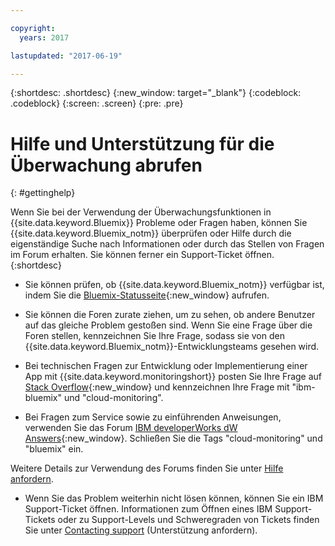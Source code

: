 ```yaml
---

copyright:
  years: 2017

lastupdated: "2017-06-19"

---
```



{:shortdesc: .shortdesc}
{:new_window: target="_blank"}
{:codeblock: .codeblock}
{:screen: .screen}
{:pre: .pre}


# Hilfe und Unterstützung für die Überwachung abrufen
{: #gettinghelp}

Wenn Sie bei der Verwendung der Überwachungsfunktionen in {{site.data.keyword.Bluemix}} Probleme oder Fragen haben, können Sie {{site.data.keyword.Bluemix_notm}} überprüfen oder Hilfe durch die eigenständige Suche nach Informationen oder durch das Stellen von Fragen im Forum erhalten. Sie können ferner ein Support-Ticket öffnen.
{:shortdesc}

* Sie können prüfen, ob {{site.data.keyword.Bluemix_notm}} verfügbar ist, indem Sie die [Bluemix-Statusseite](https://developer.ibm.com/bluemix/support/#status){:new_window} aufrufen.

* Sie können die Foren zurate ziehen, um zu sehen, ob andere Benutzer auf das gleiche Problem gestoßen sind. Wenn Sie eine Frage über die Foren stellen, kennzeichnen Sie Ihre Frage, sodass sie von den {{site.data.keyword.Bluemix_notm}}-Entwicklungsteams gesehen wird.
<!--Insert the appropriate Stack Overflow tag for your service for <service_keyword> in URL and text below:  -->
  * Bei technischen Fragen zur Entwicklung oder Implementierung einer App mit {{site.data.keyword.monitoringshort}} posten Sie Ihre Frage auf [Stack Overflow](http://stackoverflow.com/search?q=cloud-monitoring+ibm-bluemix){:new_window} und kennzeichnen Ihre Frage mit "ibm-bluemix" und "cloud-monitoring".
<!--Insert the appropriate dW Answers tag for your service for <service_keyword> in URL below:  -->
  * Bei Fragen zum Service sowie zu einführenden Anweisungen, verwenden Sie das Forum [IBM developerWorks dW Answers](https://developer.ibm.com/answers/topics/cloud-monitoring/?smartspace=bluemix){:new_window}. Schließen Sie die Tags "cloud-monitoring" und "bluemix" ein.

Weitere Details zur Verwendung des Forums finden Sie unter [Hilfe anfordern](https://www.{DomainName}/docs/support/index.html#getting-help).

* Wenn Sie das Problem weiterhin nicht lösen können, können Sie ein IBM Support-Ticket öffnen. Informationen zum Öffnen eines IBM Support-Tickets oder zu Support-Levels und Schweregraden von Tickets finden Sie unter [Contacting support](https://www.{DomainName}/docs/support/index.html#contacting-support) (Unterstützung anfordern).

